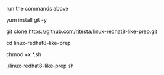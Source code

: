 

run the commands above


yum install git -y



git clone https://github.com/rjtesta/linux-redhat8-like-prep.git

cd linux-redhat8-like-prep


chmod +x *.sh



./linux-redhat8-like-prep.sh

